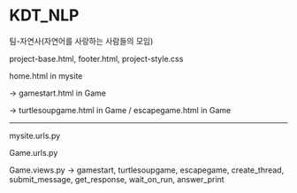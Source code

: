 # KDT_NLP
팀-자연사(자연어를 사랑하는 사람들의 모임)


project-base.html, footer.html, project-style.css
      
home.html in mysite

-> gamestart.html in Game

-> turtlesoupgame.html in Game / escapegame.html in Game

----------------------------------------------------------------------------------------------------------------
mysite.urls.py

Game.urls.py

Game.views.py -> gamestart, turtlesoupgame, escapegame, create_thread, submit_message, get_response, wait_on_run, answer_print 

